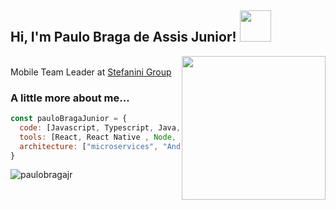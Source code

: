 <h2> Hi, I'm Paulo Braga de Assis Junior! <img src="https://media.giphy.com/media/llarwdtFqG63IlqUR1/giphy.gif" width="50"></h2>
<img align='right' src="https://media.giphy.com/media/ZVik7pBtu9dNS/giphy.gif" width="230">
<p>

</br>Mobile Team Leader at <a href="https://stefanini.com/pt-br">Stefanini Group</a>
</em></p>

### A little more about me...  

```javascript
const pauloBragaJunior = {
  code: [Javascript, Typescript, Java, Kotlin, Swift, HTML, CSS],
  tools: [React, React Native , Node, Angular , Spring],
  architecture: ["microservices", "Android", "IOS"],
}
```

<p><img align="left" src="https://github-readme-stats.vercel.app/api/top-langs?username=paulobragajr&show_icons=true&locale=en&layout=compact" alt="paulobragajr" /></p>
